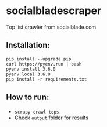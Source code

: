# socialbladescraper
Top list crawler from socialblade.com

## Installation:

```
pip install --upgrade pip
curl https://pyenv.run | bash
pyenv install 3.6.0
pyenv local 3.6.0
pip install -r requirements.txt
```
 
## How to run:

- `scrapy crawl tops`
- Check `output` folder for results